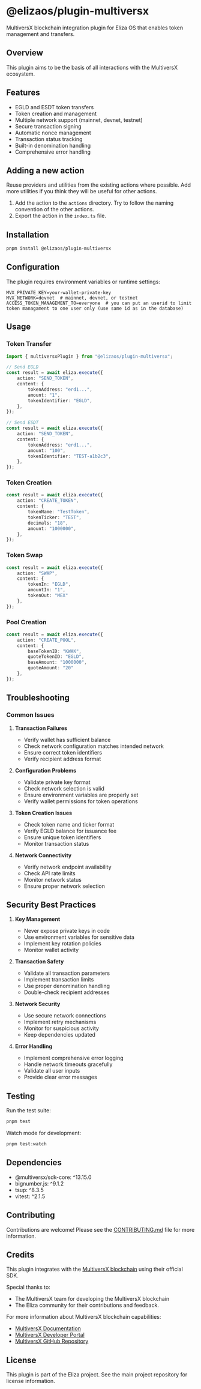 # @elizaos/plugin-multiversx

MultiversX blockchain integration plugin for Eliza OS that enables token management and transfers.

## Overview

This plugin aims to be the basis of all interactions with the MultiversX ecosystem.

## Features

- EGLD and ESDT token transfers
- Token creation and management
- Multiple network support (mainnet, devnet, testnet)
- Secure transaction signing
- Automatic nonce management
- Transaction status tracking
- Built-in denomination handling
- Comprehensive error handling

## Adding a new action

Reuse providers and utilities from the existing actions where possible. Add more utilities if you think they will be useful for other actions.

1. Add the action to the `actions` directory. Try to follow the naming convention of the other actions.
2. Export the action in the `index.ts` file.

## Installation

```bash
pnpm install @elizaos/plugin-multiversx
```

## Configuration

The plugin requires environment variables or runtime settings:

```env
MVX_PRIVATE_KEY=your-wallet-private-key
MVX_NETWORK=devnet  # mainnet, devnet, or testnet
ACCESS_TOKEN_MANAGEMENT_TO=everyone  # you can put an userid to limit token managament to one user only (use same id as in the database)
```

## Usage

### Token Transfer

```typescript
import { multiversxPlugin } from "@elizaos/plugin-multiversx";

// Send EGLD
const result = await eliza.execute({
    action: "SEND_TOKEN",
    content: {
        tokenAddress: "erd1...",
        amount: "1",
        tokenIdentifier: "EGLD",
    },
});

// Send ESDT
const result = await eliza.execute({
    action: "SEND_TOKEN",
    content: {
        tokenAddress: "erd1...",
        amount: "100",
        tokenIdentifier: "TEST-a1b2c3",
    },
});
```

### Token Creation

```typescript
const result = await eliza.execute({
    action: "CREATE_TOKEN",
    content: {
        tokenName: "TestToken",
        tokenTicker: "TEST",
        decimals: "18",
        amount: "1000000",
    },
});
```

### Token Swap

```typescript
const result = await eliza.execute({
    action: "SWAP",
    content: {
        tokenIn: "EGLD",
        amountIn: "1",
        tokenOut: "MEX"
    },
});
```

### Pool Creation

```typescript
const result = await eliza.execute({
    action: "CREATE_POOL",
    content: {
        baseTokenID: "KWAK",
        quoteTokenID: "EGLD",
        baseAmount: "1000000",
        quoteAmount: "20"
    },
});
```

## Troubleshooting

### Common Issues

1. **Transaction Failures**

    - Verify wallet has sufficient balance
    - Check network configuration matches intended network
    - Ensure correct token identifiers
    - Verify recipient address format

2. **Configuration Problems**

    - Validate private key format
    - Check network selection is valid
    - Ensure environment variables are properly set
    - Verify wallet permissions for token operations

3. **Token Creation Issues**

    - Check token name and ticker format
    - Verify EGLD balance for issuance fee
    - Ensure unique token identifiers
    - Monitor transaction status

4. **Network Connectivity**
    - Verify network endpoint availability
    - Check API rate limits
    - Monitor network status
    - Ensure proper network selection

## Security Best Practices

1. **Key Management**

    - Never expose private keys in code
    - Use environment variables for sensitive data
    - Implement key rotation policies
    - Monitor wallet activity

2. **Transaction Safety**

    - Validate all transaction parameters
    - Implement transaction limits
    - Use proper denomination handling
    - Double-check recipient addresses

3. **Network Security**

    - Use secure network connections
    - Implement retry mechanisms
    - Monitor for suspicious activity
    - Keep dependencies updated

4. **Error Handling**
    - Implement comprehensive error logging
    - Handle network timeouts gracefully
    - Validate all user inputs
    - Provide clear error messages

## Testing

Run the test suite:

```bash
pnpm test
```

Watch mode for development:

```bash
pnpm test:watch
```

## Dependencies

- @multiversx/sdk-core: ^13.15.0
- bignumber.js: ^9.1.2
- tsup: ^8.3.5
- vitest: ^2.1.5

## Contributing

Contributions are welcome! Please see the [CONTRIBUTING.md](https://github.com/elizaOS/eliza/blob/main/CONTRIBUTING.md) file for more information.

## Credits

This plugin integrates with the [MultiversX blockchain](https://multiversx.com/) using their official SDK.

Special thanks to:

- The MultiversX team for developing the MultiversX blockchain
- The Eliza community for their contributions and feedback.

For more information about MultiversX blockchain capabilities:

- [MultiversX Documentation](https://docs.multiversx.com/)
- [MultiversX Developer Portal](https://docs.multiversx.com/developers/getting-started/introduction)
- [MultiversX GitHub Repository](https://github.com/multiversx/mx-sdk-js)

## License

This plugin is part of the Eliza project. See the main project repository for license information.
